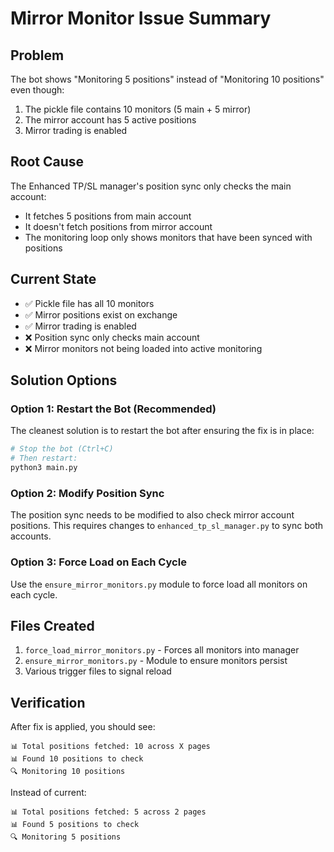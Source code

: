 # Mirror Monitor Issue Summary

## Problem
The bot shows "Monitoring 5 positions" instead of "Monitoring 10 positions" even though:
1. The pickle file contains 10 monitors (5 main + 5 mirror)
2. The mirror account has 5 active positions
3. Mirror trading is enabled

## Root Cause
The Enhanced TP/SL manager's position sync only checks the main account:
- It fetches 5 positions from main account
- It doesn't fetch positions from mirror account
- The monitoring loop only shows monitors that have been synced with positions

## Current State
- ✅ Pickle file has all 10 monitors
- ✅ Mirror positions exist on exchange
- ✅ Mirror trading is enabled
- ❌ Position sync only checks main account
- ❌ Mirror monitors not being loaded into active monitoring

## Solution Options

### Option 1: Restart the Bot (Recommended)
The cleanest solution is to restart the bot after ensuring the fix is in place:
```bash
# Stop the bot (Ctrl+C)
# Then restart:
python3 main.py
```

### Option 2: Modify Position Sync
The position sync needs to be modified to also check mirror account positions.
This requires changes to `enhanced_tp_sl_manager.py` to sync both accounts.

### Option 3: Force Load on Each Cycle
Use the `ensure_mirror_monitors.py` module to force load all monitors on each cycle.

## Files Created
1. `force_load_mirror_monitors.py` - Forces all monitors into manager
2. `ensure_mirror_monitors.py` - Module to ensure monitors persist
3. Various trigger files to signal reload

## Verification
After fix is applied, you should see:
```
📊 Total positions fetched: 10 across X pages
📊 Found 10 positions to check
🔍 Monitoring 10 positions
```

Instead of current:
```
📊 Total positions fetched: 5 across 2 pages
📊 Found 5 positions to check
🔍 Monitoring 5 positions
```